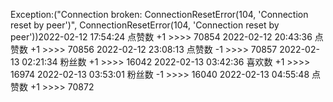 Exception:("Connection broken: ConnectionResetError(104, 'Connection reset by peer')", ConnectionResetError(104, 'Connection reset by peer'))2022-02-12  17:54:24   点赞数 +1 >>>> 70854
2022-02-12  20:43:36   点赞数 +1 >>>> 70856
2022-02-12  23:08:13   点赞数 -1 >>>> 70857
2022-02-13  02:21:34   粉丝数 +1 >>>> 16042
2022-02-13  03:42:36   喜欢数 +1 >>>> 16974
2022-02-13  03:53:01   粉丝数 -1 >>>> 16040
2022-02-13  04:55:48   点赞数 +1 >>>> 70872
